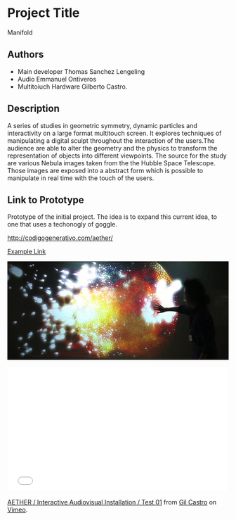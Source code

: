 # Project Title
Manifold

## Authors
- Main developer Thomas Sanchez Lengeling
- Audio Emmanuel Ontiveros
- Multitoiuch Hardware Gilberto Castro.

## Description

A series of studies in geometric symmetry, dynamic particles and interactivity on a large format multitouch screen. It explores techniques of manipulating a digital sculpt throughout the interaction of the users.The audience are able to alter the geometry and the physics to transform the representation of objects into different viewpoints. The source for the study are various Nebula images taken from the the Hubble Space Telescope. Those images are exposed into a abstract form which is possible to manipulate in real time with the touch of the users.

## Link to Prototype

Prototype of the initial project. The idea is to expand this current idea, to one that uses a techonogly of goggle.

http://codigogenerativo.com/aether/

[Example Link](http://www.google.com "Example Link")

![Example Image](project_images/cover.jpg?raw=true "Example Image")

<iframe src="//player.vimeo.com/video/83469677" width="500" height="281" frameborder="0" webkitallowfullscreen mozallowfullscreen allowfullscreen></iframe> <p><a href="http://vimeo.com/83469677">AETHER / Interactive Audiovisual Installation / Test 01</a> from <a href="http://vimeo.com/user3042658">Gil Castro</a> on <a href="https://vimeo.com">Vimeo</a>.</p>
